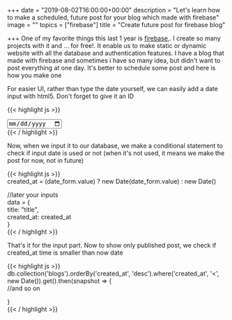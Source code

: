 +++
date = "2019-08-02T16:00:00+00:00"
description = "Let's learn how to make a scheduled, future post for your blog which made with firebase"
image = ""
topics = ["firebase"]
title = "Create future post for firebase blog"

+++
One of my favorite things this last 1 year is [firebase](http://firebase.google.com),. I create so many projects with it and ... for free!. It enable us to make static or dynamic website with all the database and authentication features. I have a blog that made with firebase and sometimes i have so many idea, but didn't want to post everything at one day. It's better to schedule some post and here is how you make one

For easier UI, rather than type the date yourself, we can easily add a date input with html5. Don't forget to give it an ID

{{< highlight js >}}  
<div class="field">  
   <input type="date" id="date_form">  
</div>  
{{< / highlight >}}

Now, when we input it to our database, we make a conditional statement to check if input date is used or not (when it's not used, it means we make the post for now, not in future)

{{< highlight js >}}  
created_at = (date_form.value) ? new Date(date_form.value) : new Date()

//later your inputs  
data = {  
 title: "title",  
  created_at: created_at  
}   
{{< / highlight >}}

That's it for the input part. Now to show only published post, we check if created_at time is smaller than now date

{{< highlight js >}}  
db.collection('blogs').orderBy('created_at', 'desc').where('created_at', '<', new Date()).get().then(snapshot => {  
//and so on

}  
{{< / highlight >}}